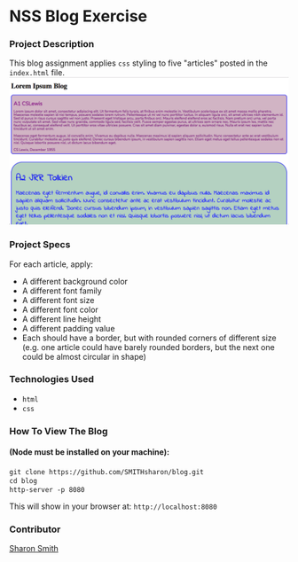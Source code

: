 # NSS Blog Exercise

### Project Description 
This blog assignment applies `css` styling to five "articles" posted in the `index.html` file. 
![Blog Screengrab](https://raw.githubusercontent.com/SMITHsharon/blog/master/blog%20screen%20shot.png)


### Project Specs
For each article, apply: 

- A different background color
- A different font family
- A different font size
- A different font color
- A different line height
- A different padding value
- Each should have a border, but with rounded corners of different size (e.g. one article could have barely rounded borders, but the next one could be almost circular in shape)


### Technologies Used
- `html`
- `css`


### How To View The Blog 
#### (Node must be installed on your machine):
```
git clone https://github.com/SMITHsharon/blog.git
cd blog
http-server -p 8080
```

This will show in your browser at: `http://localhost:8080`


### Contributor
[Sharon Smith](https://github.com/SMITHsharon)
